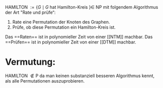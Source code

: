 HAMILTON $:=\{G \mid G$ hat Hamilton-Kreis $\} \in$ NP mit folgendem Algorithmus der Art "Rate und prüfe“:
1. Rate eine Permutation der Knoten des Graphen.
2. Prüfe, ob diese Permutation ein Hamilton-Kreis ist.

Das ==Raten== ist in polynomieller Zeit von einer [[NTM]] machbar.
Das ==Prüfen== ist in polynomieller Zeit von einer [[DTM]] machbar.


# Vermutung: 
HAMILTON $\notin \mathrm{P}$ da man keinen substanziell besseren Algorithmus kennt, als alle Permutationen auszuprobieren.

